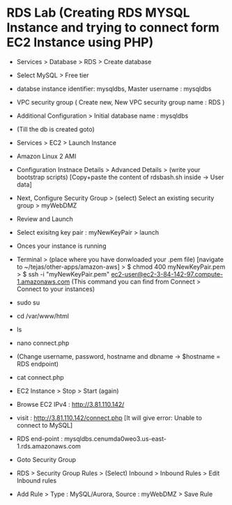 # RDS Lab (Creating RDS MYSQL Instance and trying to connect form EC2 Instance using PHP)

- Services > Database > RDS > Create database
- Select MySQL > Free tier
- databse instance identifier: mysqldbs, Master username : mysqldbs
- VPC security group ( Create new, New VPC security group name : RDS )
- Additional Configuration > Initial database name : mysqldbs

- (Till the db is created goto)

- Services > EC2 > Launch Instance
- Amazon Linux 2 AMI
- Configuration Instnace Details > Advanced Details > (write your bootstrap scripts) [Copy+paste the content of rdsbash.sh inside -> User data]

  <!-- - (but before, need to host connect.php file in ur S3 storage and link the url in rdsbash.sh file)
    [

    S3 > Create bucket > bucket Name : connect-rds-mysql-ec2-php, Disable block all public access > Upload > add connect.php file > Click on the object/file > Object URL (Copy)
    {NOTICE: Make sure your bucket policy is public by adding script in s3/s3-bucket-policy-public}

    ] -->

- Next, Configure Security Group > (select) Select an existing security group >
  myWebDMZ
- Review and Launch
- Select exisitng key pair : myNewKeyPair > launch
- Onces your instance is running
- Terminal > (place where you have donwloaded your .pem file) [navigate to ~/tejas/other-apps/amazon-aws] > $ chmod 400 myNewKeyPair.pem > \$ ssh -i "myNewKeyPair.pem" ec2-user@ec2-3-84-142-97.compute-1.amazonaws.com (This command you can find from Connect > Connect to your instances)
- sudo su
- cd /var/www/html
- ls
- nano connect.php
- (Change username, password, hostname and dbname -> \$hostname = RDS endpoint)
- cat connect.php
- EC2 Instance > Stop > Start (again)
- Browse EC2 IPv4 : http://3.81.110.142/
- visit : http://3.81.110.142/connect.php [It will give error: Unable to connect to MySQL]
- RDS end-point : mysqldbs.cenumda0weo3.us-east-1.rds.amazonaws.com

- Goto Security Group
- RDS > Security Group Rules > (Select) Inbound > Inbound Rules > Edit Inbound rules
- Add Rule > Type : MySQL/Aurora, Source : myWebDMZ > Save Rule
